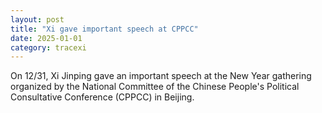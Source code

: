 ```yaml
---
layout: post
title: "Xi gave important speech at CPPCC"
date: 2025-01-01
category: tracexi
---
```


On 12/31, Xi Jinping gave an important speech at the New Year gathering organized by the National Committee of the Chinese People's Political Consultative Conference (CPPCC) in Beijing.
